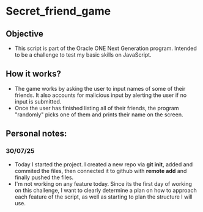 # Secret_friend_game

## Objective
- This script is part of the Oracle ONE Next Generation program. Intended to be a challenge to test my basic skills on JavaScript. 

## How it works?
- The game works by asking the user to input names of some of their friends. It also accounts for malicious input by alerting the user if no input is submitted.
- Once the user has finished listing all of their friends, the program "randomly" picks one of them and prints their name on the screen. 

## Personal notes:
### 30/07/25
- Today I started the project. I created a new repo via **git init**, added and commited the files, then connected it to github with **remote add** and finally pushed the files. 
- I'm not working on any feature today. Since its the first day of working on this challenge, I want to clearly determine a plan on how to approach each feature of the script, as well as starting to plan the structure I will use.  
